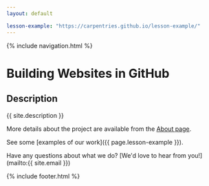 ```yaml
---
layout: default

lesson-example: "https://carpentries.github.io/lesson-example/"
---
```


{% include navigation.html %}

# Building Websites in GitHub

## Description
{{ site.description }}

More details about the project are available from the [About page](about).

See some [examples of our work]({{ page.lesson-example }}).

Have any questions about what we do? [We'd love to hear from you!](mailto:{{ site.email }})

{% include footer.html %}
